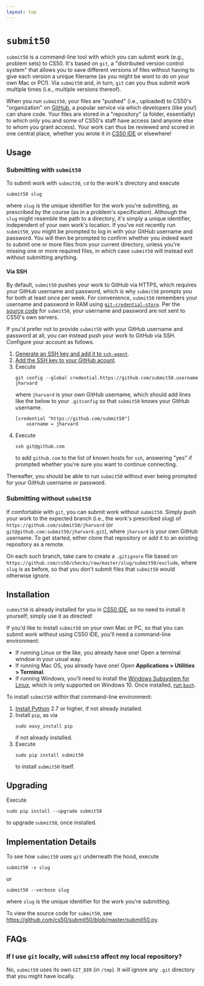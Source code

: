 ```yaml
---
layout: top
---
```


# `submit50`

`submit50` is a command-line tool with which you can submit work (e.g., problem sets) to CS50. It's based on `git`, a "distributed version control system" that allows you to save different versions of files without having to give each version a unique filename (as you might be wont to do on your own Mac or PC!). Via `submit50` and, in turn, `git` can you thus submit work multiple times (i.e., multiple versions thereof).

When you run `submit50`, your files are "pushed" (i.e., uploaded) to CS50's "organization" on [GitHub](https://github.com/), a popular service via which developers (like you!) can share code. Your files are stored in a "repository" (a folder, essentially) to which only you and some of CS50's staff have access (and anyone else to whom you grant access). Your work can thus be reviewed and scored in one central place, whether you wrote it in [CS50 IDE](https://cs50.io/) or elsewhere!

## Usage

### Submitting with `submit50`

To submit work with `submit50`, `cd` to the work's directory and execute

```
submit50 slug
```

where `slug` is the unique identifier for the work you're submitting, as prescribed by the course (as in a problem's specification). Although the `slug` might resemble the path to a directory, it's simply a unique identifier, independent of your own work's location. If you've not recently run `submit50`, you might be prompted to log in with your GitHub username and password. You will then be prompted to confirm whether you indeed want to submit one or more files from your current directory, unless you're missing one or more required files, in which case `submit50` will instead exit without submitting anything.

#### Via SSH

By default, `submit50` pushes your work to GitHub via HTTPS, which requires your GitHub username and password, which is why `submit50` prompts you for both at least once per week. For convenience, `submit50` remembers your username and password in RAM using [`git-credential-store`](https://git-scm.com/docs/git-credential-store/). Per the [source code](https://github.com/cs50/submit50/blob/master/submit50.py) for `submit50`, your username and password are not sent to CS50's own servers.

If you'd prefer not to provide `submit50` with your GitHub username and password at all, you can instead push your work to GitHub via SSH. Configure your account as follows.

1. [Generate an SSH key and add it to `ssh-agent`](https://help.github.com/articles/generating-a-new-ssh-key-and-adding-it-to-the-ssh-agent/).
1. [Add the SSH key to your GitHub acount](https://help.github.com/articles/adding-a-new-ssh-key-to-your-github-account/).
1. Execute
   ```
   git config --global credential.https://github.com/submit50.username jharvard
   ```
   where `jharvard` is your own GitHub username, which should add lines like the below to your `.gitconfig` so that `submit50` knows your GitHub username.
   ```
   [credential "https://github.com/submit50"]
       username = jharvard
   ```
1. Execute 
   ```
   ssh git@github.com
   ```
   to add `github.com` to the list of known hosts for `ssh`, answering "yes" if prompted whether you're sure you want to continue connecting. 

Thereafter, you should be able to run `submit50` without ever being prompted for your GitHub username or password. 

### Submitting without `submit50`

If comfortable with `git`, you can submit work without `submit50`. Simply push your work to the expected branch (i.e., the work's prescribed slug) of `https://github.com/submit50/jharvard` (or `git@github.com:submit50/jharvard.git`), where `jharvard` is your own GitHub username. To get started, either clone that repository or add it to an existing repository as a remote.

On each such branch, take care to create a `.gitignore` file based on `https://github.com/cs50/checks/raw/master/slug/submit50/exclude`, where `slug` is as before, so that you don't submit files that `submit50` would otherwise ignore.

## Installation

`submit50` is already installed for you in [CS50 IDE](https://cs50.io/), so no need to install it yourself; simply use it as directed!

If you'd like to install `submit50` on your own Mac or PC, so that you can submit work without using CS50 IDE, you'll need a command-line environment:

- If running Linux or the like, you already have one! Open a terminal window in your usual way.
- If running Mac OS, you already have one! Open **Applications > Utilities > Terminal**.
- If running Windows, you'll need to install the [Windows Subsystem for Linux](https://msdn.microsoft.com/commandline/wsl/about), which is only supported on Windows 10. Once installed, [run `bash`](https://blogs.windows.com/buildingapps/2016/03/30/run-bash-on-ubuntu-on-windows/).

To install `submit50` within that command-line environment:

1. [Install Python](https://www.python.org/downloads/) 2.7 or higher, if not already installed.
1. Install `pip`, as via 
   ```
   sudo easy_install pip
   ```
   if not already installed.
1. Execute 
   ```
   sudo pip install submit50
   ```
   to install `submit50` itself.

## Upgrading

Execute

```
sudo pip install --upgrade submit50
```

to upgrade `submit50`, once installed.

## Implementation Details

To see how `submit50` uses `git` underneath the hood, execute
```
submit50 -v slug
```
or
```
submit50 --verbose slug
```
where `slug` is the unique identifier for the work you're submitting.

To view the source code for `submit50`, see <https://github.com/cs50/submit50/blob/master/submit50.py>.

## FAQs

### If I use `git` locally, will `submit50` affect my local repository?

No, `submit50` uses its own `GIT_DIR` (in `/tmp`). It will ignore any `.git` directory that you might have locally.
